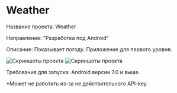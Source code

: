 # Weather
Название проекта: Weather 

Направление: "Разработка под Android"

Описание: Показывает погоду. Приложение для первого уровня.

![Скриншоты проекта](https://i.imgur.com/QQQxKzV.png)
![Скриншоты проекта](https://i.imgur.com/R1cr4tl.png)

Требования для запуска: Android версии 7.0 и выше.

*Может не работать из-за не действительного API-key.
